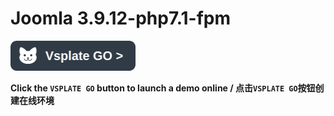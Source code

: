 # Joomla 3.9.12-php7.1-fpm

<a href="https://www.vsplate.com/?docker-compose=https://github.com/vsplate/dcenvs/joomla/3.9.12-php7.1-fpm"><img alt="VSPLATE GO" src="https://raw.githubusercontent.com/vsplate/images/master/vsgo_btn.png" width="200px"></a>

**Click the `VSPLATE GO` button to launch a demo online / 点击`VSPLATE GO`按钮创建在线环境**